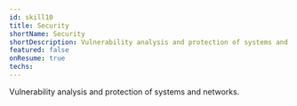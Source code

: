 ```yaml
---
id: skill10
title: Security
shortName: Security
shortDescription: Vulnerability analysis and protection of systems and networks.
featured: false
onResume: true
techs:
---
```

Vulnerability analysis and protection of systems and networks.